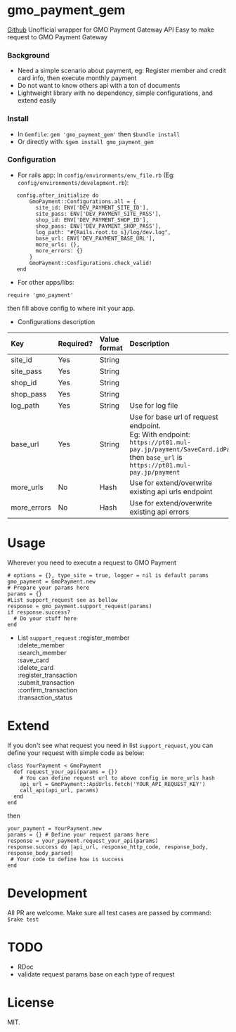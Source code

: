 # gmo_payment_gem
[Github](https://github.com/manhdaovan/gmo_payment_gem)
Unofficial wrapper for GMO Payment Gateway API
Easy to make request to GMO Payment Gateway

### Background
* Need a simple scenario about payment,
eg: Register member and credit card info, then execute monthly payment
* Do not want to know others api with a ton of documents
* Lightweight library with no dependency, simple configurations, and extend easily

### Install
* In `Gemfile`: `gem 'gmo_payment_gem'` then `$bundle install`
* Or directly with: `$gem install gmo_payment_gem`

### Configuration

* For rails app:
In `config/environments/env_file.rb` (Eg: `config/environments/development.rb`):
```
   config.after_initialize do
       GmoPayment::Configurations.all = {
         site_id: ENV['DEV_PAYMENT_SITE_ID'],
         site_pass: ENV['DEV_PAYMENT_SITE_PASS'],
         shop_id: ENV['DEV_PAYMENT_SHOP_ID'],
         shop_pass: ENV['DEV_PAYMENT_SHOP_PASS'],
         log_path: "#{Rails.root.to_s}/log/dev.log",
         base_url: ENV['DEV_PAYMENT_BASE_URL'],
         more_urls: {},
         more_errors: {}
       }
       GmoPayment::Configurations.check_valid!
   end
```

* For other apps/libs:
```
require 'gmo_payment'
```
then fill above config to where init your app.

* Configurations description

| Key        | Required? | Value format  |   Description   |
|:-----------|:--------- |:------------- |:--------------- |
| site_id    | Yes       | String        |                 |
| site_pass  | Yes       | String        |                 |
| shop_id    | Yes       | String        |                 |
| shop_pass  | Yes       | String        |                 |
| log_path   | Yes       | String        | Use for log file|
| base_url   | Yes       | String        | Use for base url of request endpoint.<br/> Eg: With endpoint: `https://pt01.mul-pay.jp/payment/SaveCard.idPass`<br/>then `base_url` is `https://pt01.mul-pay.jp/payment`|
| more_urls  | No        | Hash          | Use for extend/overwrite existing api urls endpoint|
| more_errors| No        | Hash          | Use for extend/overwrite existing api errors|

# Usage
Wherever you need to execute a request to GMO Payment
```
# options = {}, type_site = true, logger = nil is default params
gmo_payment = GmoPayment.new
# Prepare your params here
params = {}
#List support_request see as bellow
response = gmo_payment.support_request(params)
if response.success?
  # Do your stuff here
end
```
* List `support_request`
:register_member<br/>
:delete_member<br/>
:search_member<br/>
:save_card<br/>
:delete_card<br/>
:register_transaction<br/>
:submit_transaction<br/>
:confirm_transaction<br/>
:transaction_status<br/>

# Extend
If you don't see what request you need in list `support_request`,
you can define your request with simple code as below:
```
class YourPayment < GmoPayment
  def request_your_api(params = {})
    # You can define request url to above config in more_urls hash
    api_url = GmoPayment::ApiUrls.fetch('YOUR_API_REQUEST_KEY')
    call_api(api_url, params)
  end
end
```
then
```
your_payment = YourPayment.new
params = {} # Define your request params here
response = your_payment.request_your_api(params)
response.success do |api_url, response_http_code, response_body, response_body_parsed|
 # Your code to define how is success
end
```
# Development
All PR are welcome.
Make sure all test cases are passed by command:
`$rake test`

# TODO
* RDoc
* validate request params base on each type of request

# License
MIT.


